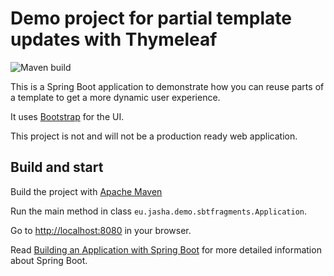 # Demo project for partial template updates with Thymeleaf

![Maven build](https://github.com/jashaj/spring-boot-thymeleaf-fragments/workflows/.github/workflows/maven.yml/badge.svg)

This is a Spring Boot application to demonstrate how you can reuse parts of a template to get a more dynamic user experience. 

It uses [Bootstrap](https://getbootstrap.com/) for the UI.

This project is not and will not be a production ready web application.

## Build and start

Build the project with [Apache Maven](https://maven.apache.org)

Run the main method in class `eu.jasha.demo.sbtfragments.Application`.

Go to [http://localhost:8080](http://localhost:8080) in your browser.

Read [Building an Application with Spring Boot](https://spring.io/guides/gs/spring-boot/) for more detailed information about Spring Boot.